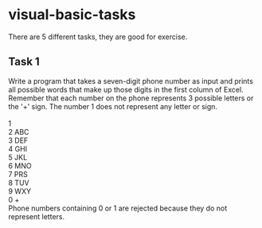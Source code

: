 # visual-basic-tasks
There are 5 different tasks, they are good for exercise.
<br>
## Task 1<br>
Write a program that takes a seven-digit phone number as input and prints all possible words that make up those digits in the first column of Excel. Remember that each number on the phone represents 3 possible letters or the '+' sign. The number 1 does not represent any letter or sign.<br><br>
1<br>
2 ABC<br>
3 DEF<br>
4 GHI<br>
5 JKL<br>
6 MNO<br>
7 PRS<br>
8 TUV<br>
9 WXY<br>
0 +<br>
Phone numbers containing 0 or 1 are rejected because they do not represent letters.
